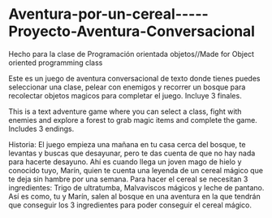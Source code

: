 # Aventura-por-un-cereal-----Proyecto-Aventura-Conversacional
Hecho para la clase de Programación orientada objetos//Made for Object oriented programming class

Este es un juego de aventura conversacional de texto donde tienes puedes seleccionar una clase, pelear con enemigos y recorrer un bosque para recolectar objetos magicos para completar el juego. Incluye 3 finales.

This is a text adventure game where you can select a class, fight with enemies and explore a forest to grab magic items and complete the game. Includes 3 endings.

Historia: El juego empieza una mañana en tu casa cerca del bosque, te levantas y buscas que desayunar, pero te das cuenta de que no hay nada para hacerte desayuno. Ahí es cuando llega un joven mago de hielo y conocido tuyo, Marín, quien te cuenta una leyenda de un cereal mágico que te deja sin hambre por una semana. Para hacer el cereal se necesitan 3 ingredientes: Trigo de ultratumba, Malvaviscos mágicos y leche de pantano. Así es como, tu y Marín, salen al bosque en una aventura en la que tendrán que conseguir los 3 ingredientes para poder conseguir el cereal mágico.
